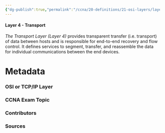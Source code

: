 ```yaml
---
{"dg-publish":true,"permalink":"/ccna/20-definitions/21-osi-layers/layer-4/","created":"2023-11-04T12:45:23.000-07:00","updated":"2023-11-08T13:09:17.456-08:00"}
---
```


#### Layer 4 - Transport
*The Transport Layer (Layer 4)* provides transparent transfer (i.e. transport) of data between hosts and is responsible for end-to-end recovery and flow control. It defines services to segment, transfer, and reassemble the data for individual communications between the end devices.


# Metadata
### OSI or TCP/IP Layer

### CCNA Exam Topic

### Contributors

### Sources
